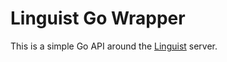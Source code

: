# Linguist Go Wrapper

This is a simple Go API around the [Linguist](https://github.com/pinpt/linguist) server.

